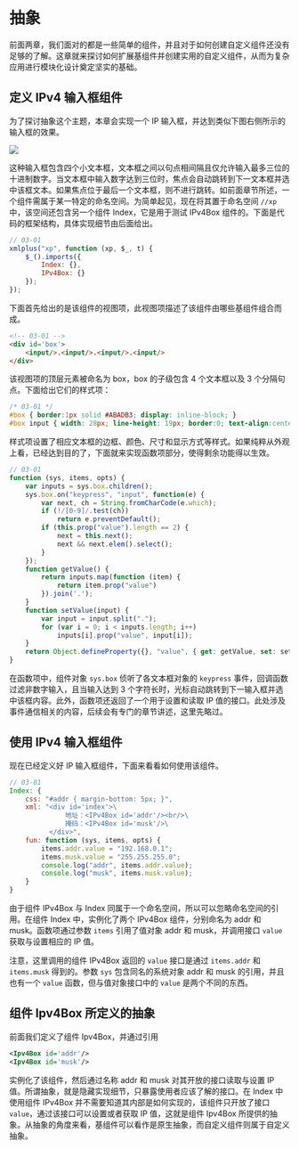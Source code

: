 # 抽象

前面两章，我们面对的都是一些简单的组件，并且对于如何创建自定义组件还没有足够的了解。这章就来探讨如何扩展基组件并创建实用的自定义组件，从而为复杂应用进行模块化设计奠定坚实的基础。

## 定义 IPv4 输入框组件

为了探讨抽象这个主题，本章会实现一个 IP 输入框，并达到类似下图右侧所示的输入框的效果。

![](./images/docs/ipv4.jpg)

这种输入框包含四个小文本框，文本框之间以句点相间隔且仅允许输入最多三位的十进制数字。当文本框中输入数字达到三位时，焦点会自动跳转到下一文本框并选中该框文本。如果焦点位于最后一个文本框，则不进行跳转。如前面章节所述，一个组件需属于某一特定的命名空间。为简单起见，现在将其置于命名空间 `//xp` 中，该空间还包含另一个组件 Index，它是用于测试 IPv4Box 组件的。下面是代码的框架结构，具体实现细节由后面给出。

```js
// 03-01
xmlplus("xp", function (xp, $_, t) {
    $_().imports({
        Index: {},
        IPv4Box: {}
    });
});
```

下面首先给出的是该组件的视图项，此视图项描述了该组件由哪些基组件组合而成。

```html
<!-- 03-01 -->
<div id='box'>
    <input/>.<input/>.<input/>.<input/>
</div> 
```

该视图项的顶层元素被命名为 box，box 的子级包含 4 个文本框以及 3 个分隔句点。下面给出它们的样式项：

```css
/* 03-01 */
#box { border:1px solid #ABADB3; display: inline-block; }
#box input { width: 28px; line-height: 19px; border:0; text-align:center; outline:none; } 
```

样式项设置了相应文本框的边框、颜色、尺寸和显示方式等样式。如果纯粹从外观上看，已经达到目的了，下面就来实现函数项部分，使得剩余功能得以生效。

```js
// 03-01
function (sys, items, opts) {
    var inputs = sys.box.children();
    sys.box.on("keypress", "input", function(e) {
        var next, ch = String.fromCharCode(e.which);
        if (!/[0-9]/.test(ch))
            return e.preventDefault();
        if (this.prop("value").length == 2) {
            next = this.next();
            next && next.elem().select();
        }
    });
    function getValue() {
        return inputs.map(function (item) {
            return item.prop("value")
        }).join('.');
    }
    function setValue(input) {
        var input = input.split(".");
        for (var i = 0; i < inputs.length; i++)
            inputs[i].prop("value", input[i]);
    }
    return Object.defineProperty({}, "value", { get: getValue, set: setValue });
}
```

在函数项中，组件对象 `sys.box` 侦听了各文本框对象的 `keypress` 事件，回调函数过滤非数字输入，且当输入达到 3 个字符长时，光标自动跳转到下一输入框并选中该框内容。此外，函数项还返回了一个用于设置和读取 IP 值的接口。此处涉及事件通信相关的内容，后续会有专门的章节讲述，这里先略过。

## 使用 IPv4 输入框组件

现在已经定义好 IP 输入框组件，下面来看看如何使用该组件。

```js
// 03-01
Index: {
    css: "#addr { margin-bottom: 5px; }",
    xml: "<div id='index'>\
              地址：<IPv4Box id='addr'/><br/>\
              掩码：<IPv4Box id='musk'/>\
          </div>",
    fun: function (sys, items, opts) {
        items.addr.value = "192.168.0.1";
        items.musk.value = "255.255.255.0";
        console.log("addr", items.addr.value);
        console.log("musk", items.musk.value);
    }
}
```

由于组件 IPv4Box 与 Index 同属于一个命名空间，所以可以忽略命名空间的引用。在组件 Index 中，实例化了两个 IPv4Box 组件，分别命名为 addr 和 musk。函数项通过参数 `items` 引用了值对象 addr 和 musk，并调用接口 `value` 获取与设置相应的 IP 值。

注意，这里调用的组件 IPv4Box 返回的 `value` 接口是通过 `items.addr` 和 `items.musk` 得到的。参数 `sys` 包含同名的系统对象 addr 和 musk 的引用，并且也有一个 `value` 函数，但与值对象接口中的 `value` 是两个不同的东西。

## 组件 Ipv4Box 所定义的抽象

前面我们定义了组件 Ipv4Box，并通过引用

```xml
<Ipv4Box id='addr'/>
<Ipv4Box id='musk'/>
```

实例化了该组件，然后通过名称 addr 和 musk 对其开放的接口读取与设置 IP 值。所谓抽象，就是隐藏实现细节，只暴露使用者应该了解的接口。在 Index 中使用组件 IPv4Box 并不需要知道其内部是如何实现的，该组件只开放了接口 `value`，通过该接口可以设置或者获取 IP 值，这就是组件 Ipv4Box 所提供的抽象。从抽象的角度来看，基组件可以看作是原生抽象，而自定义组件则属于自定义抽象。